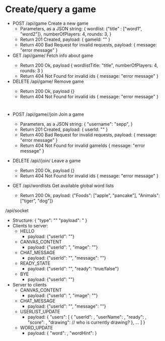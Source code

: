 
# Create/query a game
  - POST /api/game Create a new game
    - Parameters, as a JSON string:
      {
        wordlist: {"title" : ["word1", "word2"]},
        numberOfPlayers: 4,
        rounds: 3,
      }
    - Return 201 Created, payload: 
      {
        gameId: "<gameId>"
      }
    - Return 400 Bad Request for invalid requests, payload: 
      {
        message: "error message"
      }
  - GET /api/game/<gameId> Fetch info about game
    - Return 200 Ok, payload
      {
        wordlistTitle: "title",
        numberOfPlayers: 4,
        rounds: 3
      }
    - Return 404 Not Found for invalid ids
      {
        message: "error message"
      }
  - DELETE /api/game/<gameId> Remove game
    - Return 200 Ok, payload
      {}
    - Return 404 Not Found for invalid ids
      {
        message: "error message"
      }


# 
  - POST /api/game/<gameId>/join Join a game
    - Parameters, as a JSON string:
      {
        "username": "sepp",
      }
    - Return 201 Created, payload: 
      {
        userId: "<gameId>"
      }
    - Return 400 Bad Request for invalid requests, payload: 
      {
        message: "error message"
      }
    - Return 404 Not Found for invalid gameIds
      {
        message: "error message"
      }
  - DELETE /api/<gameId>/join/<userId> Leave a game
    - Return 200 Ok, payload
      {}
    - Return 404 Not Found for invalid ids
      {
        message: "error message"
      }


  - GET /api/wordlists Get available global word lists
    - Return 200 Ok, payload:
      {"Foods": ["apple", "pancake"], "Animals": ["tiger", "dog"]}

/api/socket
  - Structure: 
    {
      "type": "<type>"
      "payload": "<payload>
    }
  - Clients to server:
    - HELLO
      - payload: {"userId": "<userId>"}
    - CANVAS_CONTENT
      - payload: {"userId": "<userId>, "image": "<image as base64 data URL>"}
    - CHAT_MESSAGE
      - payload: {"userId": "<userId>", "message": "<message>"}
    - READY_STATE
      - payload: {"userId": "<userId>", "ready": "true/false"}
    - BYE
      - payload: {"userId": "<userId>"}
  - Server to clients
    - CANVAS_CONTENT
      - payload: {"userId": "<userId>, "image": "<image as base64 data URL>"}
    - CHAT_MESSAGE
      - payload: {"userId": "<userId>", "message": "<message>"}
    - USERLIST_UPDATE
      - payload: 
      {
        "users": [
          {
            "userId": <str>,
            "userName": <str>,
            "ready": <bool>,
            "score": <num>,
            "drawing": <bool>   // who is currently drawing?
          }, ...
        ]
      }
    - WORD_UPDATE
      - payload: 
        {
          "word": <str>,
          "wordHint": <str>
        }
